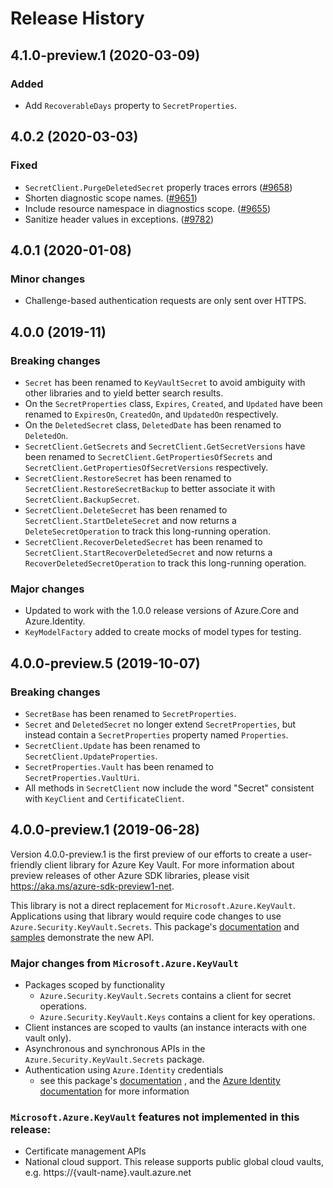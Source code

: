 # Release History

## 4.1.0-preview.1 (2020-03-09)

### Added

- Add `RecoverableDays` property to `SecretProperties`.

## 4.0.2 (2020-03-03)

### Fixed

- `SecretClient.PurgeDeletedSecret` properly traces errors ([#9658](https://github.com/Azure/azure-sdk-for-net/issues/9658))
- Shorten diagnostic scope names. ([#9651](https://github.com/Azure/azure-sdk-for-net/issues/9651))
- Include resource namespace in diagnostics scope. ([#9655](https://github.com/Azure/azure-sdk-for-net/issues/9655))
- Sanitize header values in exceptions. ([#9782](https://github.com/Azure/azure-sdk-for-net/issues/9782))

## 4.0.1 (2020-01-08)

### Minor changes

- Challenge-based authentication requests are only sent over HTTPS.

## 4.0.0 (2019-11)

### Breaking changes

- `Secret` has been renamed to `KeyVaultSecret` to avoid ambiguity with other libraries and to yield better search results.
- On the `SecretProperties` class, `Expires`, `Created`, and `Updated` have been renamed to `ExpiresOn`, `CreatedOn`, and `UpdatedOn` respectively.
- On the `DeletedSecret` class, `DeletedDate` has been renamed to `DeletedOn`.
- `SecretClient.GetSecrets` and `SecretClient.GetSecretVersions` have been renamed to `SecretClient.GetPropertiesOfSecrets` and `SecretClient.GetPropertiesOfSecretVersions` respectively.
- `SecretClient.RestoreSecret` has been renamed to `SecretClient.RestoreSecretBackup` to better associate it with `SecretClient.BackupSecret`.
- `SecretClient.DeleteSecret` has been renamed to `SecretClient.StartDeleteSecret` and now returns a `DeleteSecretOperation` to track this long-running operation.
- `SecretClient.RecoverDeletedSecret` has been renamed to `SecretClient.StartRecoverDeletedSecret` and now returns a `RecoverDeletedSecretOperation` to track this long-running operation.

###  Major changes

- Updated to work with the 1.0.0 release versions of Azure.Core and Azure.Identity.
- `KeyModelFactory` added to create mocks of model types for testing.

## 4.0.0-preview.5 (2019-10-07)

###  Breaking changes

- `SecretBase` has been renamed to `SecretProperties`.
- `Secret` and `DeletedSecret` no longer extend `SecretProperties`, but instead contain a `SecretProperties` property named `Properties`.
- `SecretClient.Update` has been renamed to `SecretClient.UpdateProperties`.
- `SecretProperties.Vault` has been renamed to `SecretProperties.VaultUri`.
- All methods in `SecretClient` now include the word "Secret" consistent with `KeyClient` and `CertificateClient`.

## 4.0.0-preview.1 (2019-06-28)
Version 4.0.0-preview.1 is the first preview of our efforts to create a user-friendly client library for Azure Key Vault. For more information about
preview releases of other Azure SDK libraries, please visit
https://aka.ms/azure-sdk-preview1-net.

This library is not a direct replacement for `Microsoft.Azure.KeyVault`. Applications
using that library would require code changes to use `Azure.Security.KeyVault.Secrets`.
This package's
[documentation](https://github.com/Azure/azure-sdk-for-net/tree/master/sdk/keyvault/Azure.Security.KeyVault.Secrets/Readme.md)
and
[samples](https://github.com/Azure/azure-sdk-for-net/tree/master/sdk/keyvault/Azure.Security.KeyVault.Secrets/samples)
demonstrate the new API.

### Major changes from `Microsoft.Azure.KeyVault`
- Packages scoped by functionality
    - `Azure.Security.KeyVault.Secrets` contains a client for secret operations.
    - `Azure.Security.KeyVault.Keys` contains a client for key operations.
- Client instances are scoped to vaults (an instance interacts with one vault
only).
- Asynchronous and synchronous APIs in the `Azure.Security.KeyVault.Secrets` package.
- Authentication using `Azure.Identity` credentials
  - see this package's
  [documentation](https://github.com/Azure/azure-sdk-for-net/tree/master/sdk/keyvault/Azure.Security.KeyVault.Secrets/Readme.md)
  , and the
  [Azure Identity documentation](https://github.com/Azure/azure-sdk-for-net/tree/master/sdk/identity/Azure.Identity)
  for more information

### `Microsoft.Azure.KeyVault` features not implemented in this release:
- Certificate management APIs
- National cloud support. This release supports public global cloud vaults,
    e.g. https://{vault-name}.vault.azure.net
